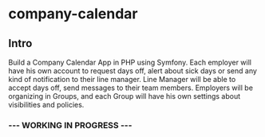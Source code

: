 # company-calendar

## Intro
Build a Company Calendar App in PHP using Symfony. Each employer will have his own account to request days off, alert about sick days or send any kind of notification to their line manager. Line Manager will be able to accept days off, send messages to their team members. Employers will be organizing in Groups, and each Group will have his own settings about visibilities and policies.

### --- WORKING IN PROGRESS ---

